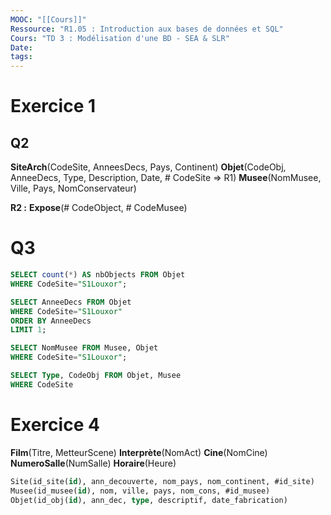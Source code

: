 ```yaml
---
MOOC: "[[Cours]]"
Ressource: "R1.05 : Introduction aux bases de données et SQL"
Cours: "TD 3 : Modélisation d'une BD - SEA & SLR"
Date: 
tags:
---
```

# Exercice 1
## Q2
**SiteArch**(CodeSite, AnneesDecs, Pays, Continent)
**Objet**(CodeObj, AnneeDecs, Type, Description, Date, # CodeSite ⇒ R1)
**Musee**(NomMusee, Ville, Pays, NomConservateur)

**R2 :**
**Expose**(# CodeObject, # CodeMusee)

# Q3
```SQL
SELECT count(*) AS nbObjects FROM Objet
WHERE CodeSite="S1Louxor";
```

```SQL
SELECT AnneeDecs FROM Objet
WHERE CodeSite="S1Louxor"
ORDER BY AnneeDecs
LIMIT 1;
```

```SQL
SELECT NomMusee FROM Musee, Objet
WHERE CodeSite="S1Louxor";
```

```SQL
SELECT Type, CodeObj FROM Objet, Musee
WHERE CodeSite
```

# Exercice 4

**Film**(Titre, MetteurScene)
**Interprète**(NomAct)
**Cine**(NomCine)
**NumeroSalle**(NumSalle)
**Horaire**(Heure)


```sql
Site(id_site(id), ann_decouverte, nom_pays, nom_continent, #id_site)
Musee(id_musee(id), nom, ville, pays, nom_cons, #id_musee)
Objet(id_obj(id), ann_dec, type, descriptif, date_fabrication)
```
